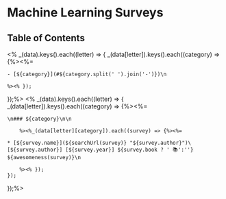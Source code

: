 # Machine Learning Surveys

## Table of Contents

<% _(data).keys().each((letter) => {
    _(data[letter]).keys().each((category) => {%><%=

`- [${category}](#${category.split(' ').join('-')})\n`

    %><% });
});%>
<% _(data).keys().each((letter) => {
    _(data[letter]).keys().each((category) => {%><%=

`\n### ${category}\n\n`

        %><%_(data[letter][category]).each((survey) => {%><%=

`* [${survey.name}](${searchUrl(survey)} "${survey.author}")\
 [${survey.author}] [${survey.year}] ${survey.book ? ' 📚':''} ${awesomeness(survey)}\n`

        %><% });
    });
});%>

